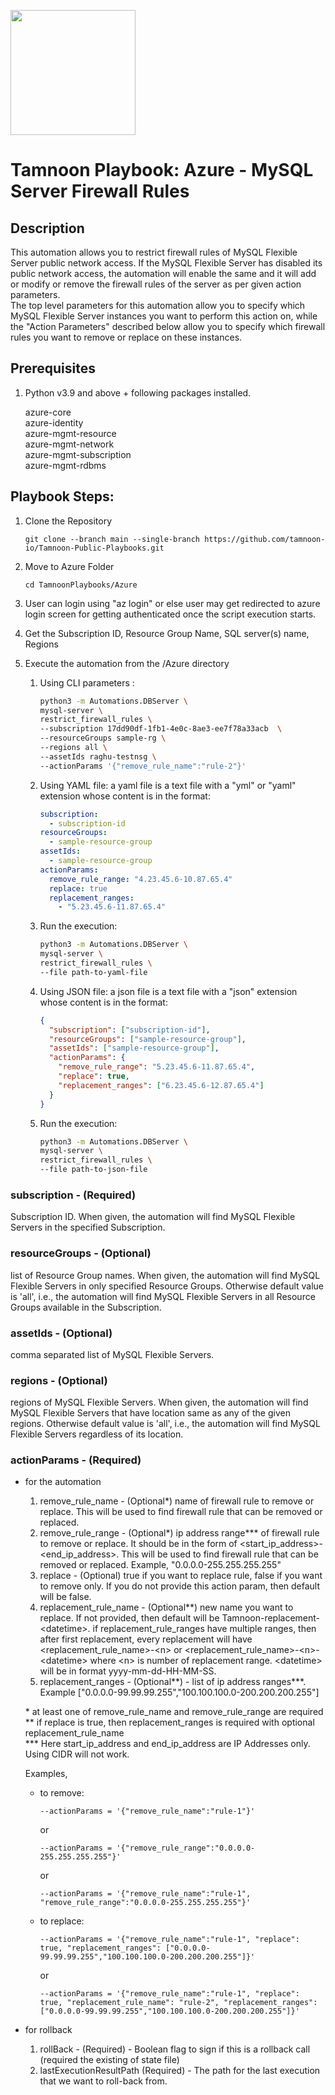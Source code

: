 
[comment]: <> (This is a readonly file, do not edit directly, to change update the mysql_server_restrict_firewall_rules.json)
<img src='../../../../TamnoonPlaybooks/images/icons/Tamnoon.png' width = '200' />

# Tamnoon Playbook: Azure  - MySQL Server Firewall Rules
## Description

This automation allows you to restrict firewall rules of MySQL Flexible Server public network access. If the MySQL Flexible Server has disabled its public network access, the automation will enable the same and it will add or modify or remove the firewall rules of the server as per given action parameters.  
  The top level parameters for this automation allow you to specify which MySQL Flexible Server instances you want to perform this action on, while the "Action Parameters" described below allow you to specify which firewall rules you want to remove or replace on these instances.  
## Prerequisites
1. Python v3.9  and above + following packages installed.

	azure-core  
	  azure-identity  
	  azure-mgmt-resource  
	  azure-mgmt-network  
	  azure-mgmt-subscription  
	  azure-mgmt-rdbms  
## Playbook Steps: 


1. Clone the Repository
	``````
	git clone --branch main --single-branch https://github.com/tamnoon-io/Tamnoon-Public-Playbooks.git
	``````

2. Move to Azure Folder
	``````
	cd TamnoonPlaybooks/Azure
	``````

3. User can login using "az login" or else user may get redirected to azure login screen for getting authenticated once the script execution starts.

4. Get the Subscription ID, Resource Group Name, SQL server(s) name, Regions

5. Execute the automation from the /Azure directory

	1. Using CLI parameters :
		``````sh
		python3 -m Automations.DBServer \
		mysql-server \
		restrict_firewall_rules \
		--subscription 17dd90df-1fb1-4e0c-8ae3-ee7f78a33acb  \
		--resourceGroups sample-rg \
		--regions all \
		--assetIds raghu-testnsg \
		--actionParams '{"remove_rule_name":"rule-2"}'
		``````

	2. Using YAML file: a yaml file is a text file with a "yml" or "yaml" extension whose content is in the format:
		``````yaml
		subscription: 
		  - subscription-id
		resourceGroups: 
		  - sample-resource-group
		assetIds: 
		  - sample-resource-group
		actionParams: 
		  remove_rule_range: "4.23.45.6-10.87.65.4" 
		  replace: true 
		  replacement_ranges: 
		    - "5.23.45.6-11.87.65.4"
		``````

	3. Run the execution:
		``````sh
		python3 -m Automations.DBServer \
		mysql-server \
		restrict_firewall_rules \
		--file path-to-yaml-file
		``````

	4. Using JSON file: a json file is a text file with a "json" extension whose content is in the format:
		``````json
		{
		  "subscription": ["subscription-id"],
		  "resourceGroups": ["sample-resource-group"],
		  "assetIds": ["sample-resource-group"],
		  "actionParams": {
		    "remove_rule_range": "5.23.45.6-11.87.65.4",
		    "replace": true,
		    "replacement_ranges": ["6.23.45.6-12.87.65.4"]
		  }
		}
		
		``````

	5. Run the execution:
		``````sh
		python3 -m Automations.DBServer \
		mysql-server \
		restrict_firewall_rules \
		--file path-to-json-file
		``````
### subscription - (Required)
Subscription ID. When given, the automation will find MySQL Flexible Servers in the specified Subscription.
### resourceGroups - (Optional)
list of Resource Group names. When given, the automation will find MySQL Flexible Servers in only specified Resource Groups. Otherwise default value is 'all', i.e., the automation will find MySQL Flexible Servers in all Resource Groups available in the Subscription.
### assetIds - (Optional)
comma separated list of MySQL Flexible Servers.
### regions - (Optional)
regions of MySQL Flexible Servers. When given, the automation will find MySQL Flexible Servers that have location same as any of the given regions. Otherwise default value is 'all', i.e., the automation will find MySQL Flexible Servers regardless of its location.
### actionParams - (Required)
- for the automation
    1. remove_rule_name - (Optional*) name of firewall rule to remove or replace. This will be used to find firewall rule that can be removed or replaced.
    2. remove_rule_range - (Optional*) ip address range*** of firewall rule to remove or replace. It should be in the form of &lt;start_ip_address&gt;-&lt;end_ip_address&gt;. This will be used to find firewall rule that can be removed or replaced. Example, "0.0.0.0-255.255.255.255"
    3. replace - (Optional) true if you want to replace rule, false if you want to remove only. If you do not provide this action param, then default will be false.
    4. replacement_rule_name - (Optional**) new name you want to replace. If not provided, then default will be Tamnoon-replacement-&lt;datetime&gt;. if replacement_rule_ranges have multiple ranges, then after first replacement, every replacement will have &lt;replacement_rule_name&gt;-&lt;n&gt; or &lt;replacement_rule_name&gt;-&lt;n&gt;-&lt;datetime&gt; where &lt;n&gt; is number of replacement range. &lt;datetime&gt; will be in format yyyy-mm-dd-HH-MM-SS.
    5. replacement_ranges - (Optional**) - list of ip address ranges***. Example
        ["0.0.0.0-99.99.99.255","100.100.100.0-200.200.200.255"]

    \* at least one of remove_rule_name and remove_rule_range are required  
    ** if replace is true, then replacement_ranges is required with optional replacement_rule_name  
    *** Here start_ip_address and end_ip_address are IP Addresses only. Using CIDR will not work.

    Examples,  
    - to remove:  
        ```
        --actionParams = '{"remove_rule_name":"rule-1"}'
        ```  
        or  
        ```
        --actionParams = '{"remove_rule_range":"0.0.0.0-255.255.255.255"}'
        ```  
        or  
        ```
        --actionParams = '{"remove_rule_name":"rule-1", "remove_rule_range":"0.0.0.0-255.255.255.255"}'
        ```
    - to replace:
        ```
        --actionParams = '{"remove_rule_name":"rule-1", "replace": true, "replacement_ranges": ["0.0.0.0-99.99.99.255","100.100.100.0-200.200.200.255"]}'
        ```  
        or  
        ```
        --actionParams = '{"remove_rule_name":"rule-1", "replace": true, "replacement_rule_name": "rule-2", "replacement_ranges": ["0.0.0.0-99.99.99.255","100.100.100.0-200.200.200.255"]}'
        ```  

- for rollback 
    1. rollBack - (Required) - Boolean flag to sign if this is a rollback call (required the existing of state file)
    2. lastExecutionResultPath (Required) - The path for the last execution that we want to roll-back from.

